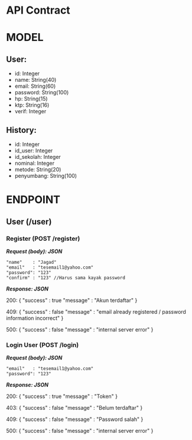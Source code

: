 # API Contract

# MODEL
## User:
- id: Integer
- name: String(40)
- email: String(60)
- password: String(100)
- hp: String(15)
- ktp: String(16)
- verif: Integer


## History:
- id: Integer
- id_user: Integer
- id_sekolah: Integer
- nominal: Integer
- metode: String(20)
- penyumbang: String(100)

# ENDPOINT
## User (/user)

### Register (POST /register)
***Request (body): JSON***

    "name"    : "Jagad"
    "email"   : "tesemail1@yahoo.com"
    "password": "123" 
    "confirm" : "123" //Harus sama kayak password
    

***Response: JSON***

  200:
      {
          "success" : true
          "message" : "Akun terdaftar"
      }
   
   409:
      {
          "success" : false
          "message" : "email already registered / password information incorrect"
      }
   
   500:
      {
          "success" : false
          "message" : "internal server error"
      }
 
 ### Login User (POST /login)
    
 ***Request (body): JSON***
  
    "email"   : "tesemail1@yahoo.com"
    "password": "123"
   

***Response: JSON***

  200:
      {
          "success" : true
          "message" : "Token"
      }
      
   403:
      {
          "success" : false
          "message" : "Belum terdaftar"
      }
   
   409:
      {
          "success" : false
          "message" : "Password salah"
      }
   
   500:
      {
          "success" : false
          "message" : "internal server error"
      }
          
  



